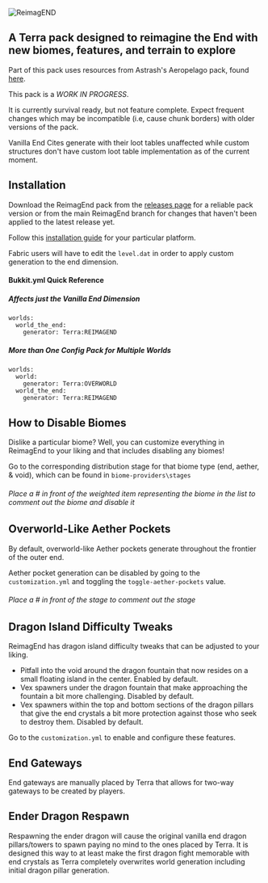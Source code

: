 ![ReimagEND](https://github.com/user-attachments/assets/c407dcf6-ae98-4a7b-8db8-36b41d3ee7d3)

## A Terra pack designed to reimagine the End with new biomes, features, and terrain to explore

Part of this pack uses resources from Astrash's Aeropelago pack, found [here](https://github.com/Astrashh/Aeropelago).

This pack is a *WORK IN PROGRESS*.  

It is currently survival ready, but not feature complete. Expect frequent changes which may be incompatible (i.e, cause chunk borders) with older versions of the pack. 

Vanilla End Cites generate with their loot tables unaffected while custom structures don't have custom loot table implementation as of the current moment.

## Installation
Download the ReimagEnd pack from the [releases page](https://github.com/justaureus/ReimagEND/releases) for a reliable pack version 
or from the main ReimagEnd branch for changes that haven't been applied to the latest release yet.

Follow this [installation guide](https://terra.polydev.org/install/index.html) for your particular platform.

Fabric users will have to edit the `level.dat` in order to apply custom generation to the end dimension.

#### Bukkit.yml Quick Reference 
##### Affects just the Vanilla End Dimension
```
worlds:
  world_the_end:
    generator: Terra:REIMAGEND
```
##### More than One Config Pack for Multiple Worlds 
```
worlds:
  world:
    generator: Terra:OVERWORLD
  world_the_end:
    generator: Terra:REIMAGEND
```

## How to Disable Biomes
Dislike a particular biome? 
Well, you can customize everything in ReimagEnd to your liking and that includes disabling any biomes!

Go to the corresponding distribution stage for that biome type (end, aether, & void), which can be found in `biome-providers\stages`
###### Place a # in front of the weighted item representing the biome in the list to comment out the biome and disable it

## Overworld-Like Aether Pockets
By default, overworld-like Aether pockets generate throughout the frontier of the outer end. 

Aether pocket generation can be disabled by going to the `customization.yml` and toggling the `toggle-aether-pockets` value.
###### Place a # in front of the stage to comment out the stage

## Dragon Island Difficulty Tweaks
ReimagEnd has dragon island difficulty tweaks that can be adjusted to your liking.
- Pitfall into the void around the dragon fountain that now resides on a small floating island in the center. Enabled by default.
- Vex spawners under the dragon fountain that make approaching the fountain a bit more challenging. Disabled by default.
- Vex spawners within the top and bottom sections of the dragon pillars that give the end crystals a bit more protection against those who seek to destroy them. Disabled by default.

Go to the `customization.yml` to enable and configure these features.

## End Gateways
End gateways are manually placed by Terra that allows for two-way gateways to be created by players.

## Ender Dragon Respawn
Respawning the ender dragon will cause the original vanilla end dragon pillars/towers to spawn paying no mind to the ones placed
by Terra. It is designed this way to at least make the first dragon fight memorable with end crystals as Terra completely overwrites
world generation including initial dragon pillar generation.
